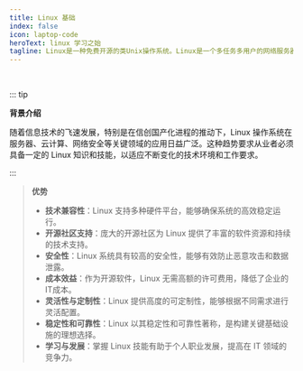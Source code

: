 ```yaml
---
title: Linux 基础
index: false
icon: laptop-code
heroText: linux 学习之始
tagline: Linux是一种免费开源的类Unix操作系统。‌Linux是一个多任务多用户的网络服务器操作系统，具有开源、免费、安全性高、稳定、性能好等特点。
---
```


<br/>



::: tip

**背景介绍**

随着信息技术的飞速发展，特别是在信创国产化进程的推动下，Linux 操作系统在服务器、云计算、网络安全等关键领域的应用日益广泛。这种趋势要求从业者必须具备一定的 Linux 知识和技能，以适应不断变化的技术环境和工作要求。

:::

>**优势**
>
> - **技术兼容性**：Linux 支持多种硬件平台，能够确保系统的高效稳定运行。
> - **开源社区支持**：庞大的开源社区为 Linux 提供了丰富的软件资源和持续的技术支持。
> - **安全性**：Linux 系统具有较高的安全性，能够有效防止恶意攻击和数据泄露。
> - **成本效益**：作为开源软件，Linux 无需高额的许可费用，降低了企业的IT成本。
> - **灵活性与定制性**：Linux 提供高度的可定制性，能够根据不同需求进行灵活配置。
> - **稳定性和可靠性**：Linux 以其稳定性和可靠性著称，是构建关键基础设施的理想选择。
> - **学习与发展**：掌握 Linux 技能有助于个人职业发展，提高在 IT 领域的竞争力。